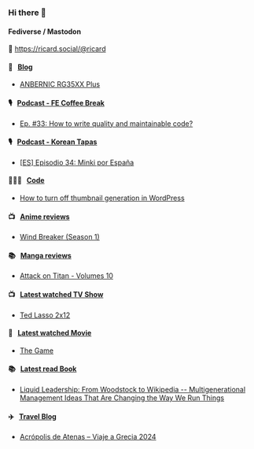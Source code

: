 ### Hi there 👋

#### Fediverse / Mastodon

🐘 https://ricard.social/@ricard

#### 📝 &nbsp;&nbsp;[Blog](https://ricard.blog)

- [ANBERNIC RG35XX Plus](https://ricard.blog/review/anbernic-rg35xx-plus/)

#### 🎙 &nbsp;&nbsp;[Podcast - FE Coffee Break](https://frontendcoffeebreak.transistor.fm/)

- [Ep. #33: How to write quality and maintainable code?](https://share.transistor.fm/s/0a9ffc12)

#### 🎙 &nbsp;&nbsp;[Podcast - Korean Tapas](https://koreantapas.show/)

- [[ES] Episodio 34: Minki por España](https://podcasters.spotify.com/pod/show/korean-tapas/episodes/ES-Episodio-34-Minki-por-Espaa-e2h7iun)

#### 👨🏻‍💻 &nbsp;&nbsp;[Code](https://ricard.dev)

- [How to turn off thumbnail generation in WordPress](https://ricard.dev/how-to-turn-off-thumbnail-generation-in-wordpress/)

#### 📺 &nbsp;&nbsp;[Anime reviews](https://anime.ricard.blog)

- [Wind Breaker (Season 1)](https://anime.ricard.blog/reviews/wind-breaker-season-1/)

#### 📚 &nbsp;&nbsp;[Manga reviews](https://anime.ricard.blog)

- [Attack on Titan - Volumes 10](https://manga.ricard.blog/reviews/attack-on-titan/volume/10/)

#### 📺 &nbsp;&nbsp;[Latest watched TV Show](https://quicoto.github.io/reviews/tv-shows)

- [Ted Lasso 2x12](https://quicoto.github.io/reviews/tv-shows/ted-lasso/2x12)

#### 🍿 &nbsp;&nbsp;[Latest watched Movie](https://quicoto.github.io/reviews/movies/)

- [The Game](https://quicoto.github.io/reviews/movies/the-game/)

#### 📚 &nbsp;&nbsp;[Latest read Book](https://ricard.blog/books/)

- [Liquid Leadership: From Woodstock to Wikipedia -- Multigenerational Management Ideas That Are Changing the Way We Run Things](https://www.goodreads.com/review/show/3162744847?utm_medium=api&amp;utm_source=rss)

#### ✈️ &nbsp;&nbsp;[Travel Blog](https://www.quicoto.com/)

- [Acrópolis de Atenas – Viaje a Grecia 2024](https://www.quicoto.com/acropolis-de-atenas-viaje-a-grecia-2024/)
